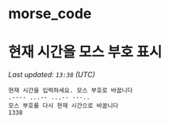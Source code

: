 # morse_code
# 현재 시간을 모스 부호 표시
<!-- MORSE_TIME_START -->
_Last updated: `13:38` (UTC)_

```
현재 시간을 입력하세요. 모스 부호로 바꿉니다
.---- ...-- ...-- ---..
모스 부호를 다시 현재 시간으로 바꿉니다
1338
```
<!-- MORSE_TIME_END -->
